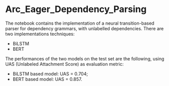# Arc_Eager_Dependency_Parsing
The notebook contains the implementation of a neural transition-based parser for dependency grammars, with unlabelled dependencies. There are two implementations techniques:
- BiLSTM
- BERT

The performances of the two models on the test set are the following, using UAS (Unlabeled Attachment Score) as evaluation metric:
- BiLSTM based model: UAS = 0.704;
- BERT based model: UAS = 0.857.
